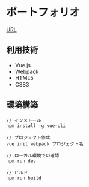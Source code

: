 
# ポートフォリオ

[URL](https://machio77777.github.io/vue-portfolio/)

## 利用技術

- Vue.js
- Webpack
- HTML5
- CSS3

## 環境構築

```
// インストール
npm install -g vue-cli
 
// プロジェクト作成
vue init webpack プロジェクト名

// ローカル環境での確認
npm run dev

// ビルド
npm run build
```
